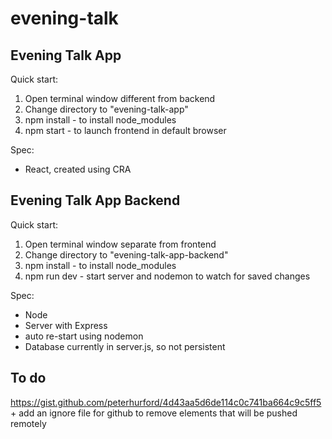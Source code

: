 # evening-talk

## Evening Talk App

Quick start:

1. Open terminal window different from backend
2. Change directory to "evening-talk-app"
3. npm install - to install node_modules
4. npm start - to launch frontend in default browser

Spec:

- React, created using CRA

## Evening Talk App Backend

Quick start:

1. Open terminal window separate from frontend
2. Change directory to "evening-talk-app-backend"
3. npm install - to install node_modules
4. npm run dev - start server and nodemon to watch for saved changes

Spec:

- Node
- Server with Express
- auto re-start using nodemon
- Database currently in server.js, so not persistent

## To do

https://gist.github.com/peterhurford/4d43aa5d6de114c0c741ba664c9c5ff5 + add an ignore file for github to remove elements that will be pushed remotely

